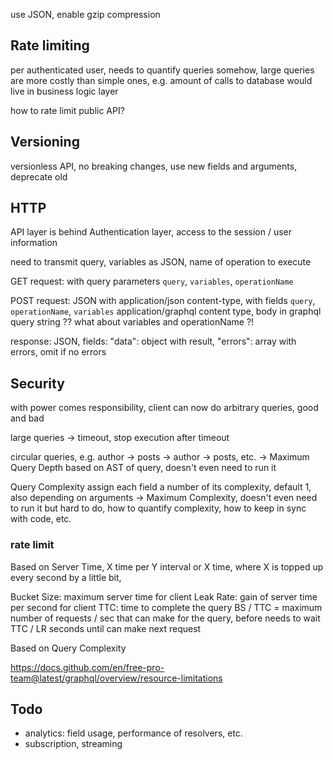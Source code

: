 use JSON, enable gzip compression



## Rate limiting

per authenticated user, needs to quantify queries somehow, large queries are more costly than simple ones, e.g. amount of calls to database
would live in business logic layer

how to rate limit public API?



## Versioning

versionless API, no breaking changes, use new fields and arguments, deprecate old



## HTTP

API layer is behind Authentication layer, access to the session / user information

need to transmit query, variables as JSON, name of operation to execute

GET request: with query parameters `query`, `variables`, `operationName`

POST request:
    JSON with application/json content-type, with fields `query`, `operationName`, `variables`
    application/graphql content type, body in graphql query string ?? what about variables and operationName ?!

response: JSON, fields: "data": object with result, "errors": array with errors, omit if no errors



## Security

with power comes responsibility, client can now do arbitrary queries, good and bad

large queries
-> timeout, stop execution after timeout

circular queries, e.g. author -> posts -> author -> posts, etc.
-> Maximum Query Depth based on AST of query, doesn't even need to run it

Query Complexity
assign each field a number of its complexity, default 1, also depending on arguments
-> Maximum Complexity, doesn't even need to run it
but hard to do, how to quantify complexity, how to keep in sync with code, etc.

### rate limit

Based on Server Time,
    X time per Y interval
    or X time, where X is topped up every second by a little bit, 

Bucket Size: maximum server time for client
Leak Rate: gain of server time per second for client
TTC: time to complete the query
BS / TTC = maximum number of requests / sec that can make for the query, before needs to wait TTC / LR seconds until can make next request

Based on Query Complexity

https://docs.github.com/en/free-pro-team@latest/graphql/overview/resource-limitations

## Todo

- analytics: field usage, performance of resolvers, etc.
- subscription, streaming